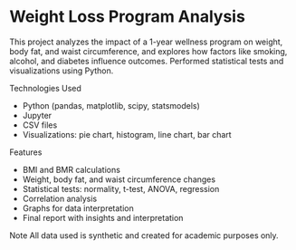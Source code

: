 # Weight Loss Program Analysis

This project analyzes the impact of a 1-year wellness program on weight, body fat, and waist circumference, and explores how factors like smoking, alcohol, and diabetes influence outcomes. Performed statistical tests and visualizations using Python.

Technologies Used
- Python (pandas, matplotlib, scipy, statsmodels)
- Jupyter
- CSV files
- Visualizations: pie chart, histogram, line chart, bar chart

Features
- BMI and BMR calculations
- Weight, body fat, and waist circumference changes
- Statistical tests: normality, t-test, ANOVA, regression
- Correlation analysis
- Graphs for data interpretation
- Final report with insights and interpretation

Note
All data used is synthetic and created for academic purposes only.
